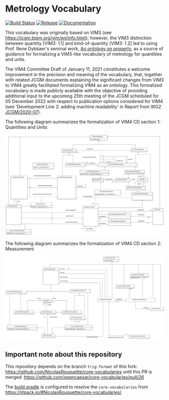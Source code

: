 # Metrology Vocabulary

[![Build Status](https://app.travis-ci.com/opencaesar/metrology-vocabularies.svg?branch=master)](https://app.travis-ci.com/github/opencaesar/metrology-vocabularies)
[![Release](https://img.shields.io/github/v/tag/opencaesar/metrology-vocabularies?label=release)](https://github.com/opencaesar/metrology-vocabularies/releases/latest)
[![Documentation](https://img.shields.io/badge/Documentation-HTML-orange)](https://opencaesar.github.io/metrology-vocabularies/) 

This vocabulary was originally based on VIM3 (see https://jcgm.bipm.org/vim/en/info.html); 
however, the VIM3 distinction between quantity [VIM3: 1.1] and
kind-of-quantity [VIM3: 1.2] led to using Prof. Rene Dybkaer's seminal work, 
[An ontology on property](http://ontology.iupac.org/), as a source of guidance
for formalizing a VIM3-like vocabulary of metrology for quantities and units.

The VIM4 Committee Draft of January 11, 2021 constitutes a welcome improvement
in the precision and meaning of the vocabulary, that, together with related JCGM
documents explaining the significant changes from VIM3 to VIM4 greatly facilitated
formalizing VIM4 as an ontology. This formalized vocabulary is made publicly 
available with the objective of providing additional input to the upcoming 
25th meeting of the JCGM scheduled for 05 December 2022 with respect
to publication options considered for VIM4 (see 'Development Line 2: adding machine readability' in Report from WG2 [JCGM/2020-07](https://www.bipm.org/en/search?p_p_id=search_portlet&p_p_lifecycle=2&p_p_state=normal&p_p_mode=view&p_p_resource_id=%2Fdownload%2Fpublication&p_p_cacheability=cacheLevelPage&_search_portlet_dlFileId=53507162&p_p_lifecycle=1&_search_portlet_javax.portlet.action=search&_search_portlet_page=next&_search_portlet_operation=changePage)).


The following diagram summarizes the formalization of VIM4 CD section 1: Quantities and Units

![](diagrams/VIM4-CD-QuantitiesUnits.png)


The following diagram summarizes the formalization of VIM4 CD section 2: Measurement

![](diagrams/VIM4-CD-Measurement.png)


## Important note about this repository

This repository depends on the branch `trig-format` of this fork: https://github.com/NicolasRouquette/core-vocabularies
until this PR is merged: https://github.com/opencaesar/core-vocabularies/pull/26

The [build.gradle](build.gradle) is configured to resolve the `core-vocabularies` from https://jitpack.io/#NicolasRouquette/core-vocabularies/
